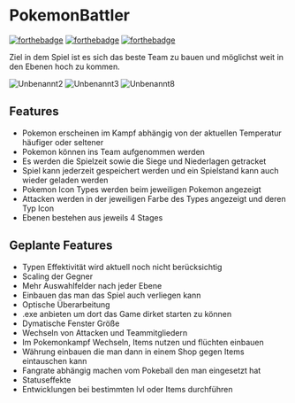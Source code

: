 # PokemonBattler
[![forthebadge](https://forthebadge.com/images/badges/made-with-java.svg)](http://forthebadge.com)
[![forthebadge](http://forthebadge.com/images/badges/built-with-love.svg)](http://forthebadge.com)
[![forthebadge](https://forthebadge.com/images/badges/works-on-my-machine.svg)](http://forthebadge.com)


Ziel in dem Spiel ist es sich das beste Team zu bauen und möglichst weit in den Ebenen hoch zu kommen.

![Unbenannt2](https://github.com/user-attachments/assets/5259ca8a-ae7c-4fd3-9da0-c733e43f65b0)
![Unbenannt3](https://github.com/user-attachments/assets/0e0c14e6-e687-45a6-ba36-abef87ad735a)
![Unbenannt8](https://github.com/user-attachments/assets/cf037af4-e836-4a4f-8513-438b24054315)


## Features
- Pokemon erscheinen im Kampf abhängig von der aktuellen Temperatur häufiger oder seltener
- Pokemon können ins Team aufgenommen werden
- Es werden die Spielzeit sowie die Siege und Niederlagen getracket
- Spiel kann jederzeit gespeichert werden und ein Spielstand kann auch wieder geladen werden
- Pokemon Icon Types werden beim jeweiligen Pokemon angezeigt
- Attacken werden in der jeweiligen Farbe des Types angezeigt und deren Typ Icon
- Ebenen bestehen aus jeweils 4 Stages

## Geplante Features
- Typen Effektivität wird aktuell noch nicht berücksichtig
- Scaling der Gegner
- Mehr Auswahlfelder nach jeder Ebene
- Einbauen das man das Spiel auch verliegen kann
- Optische Überarbeitung
- .exe anbieten um dort das Game dirket starten zu können
- Dymatische Fenster Größe
- Wechseln von Attacken und Teammitgliedern
- Im Pokemonkampf Wechseln, Items nutzen und flüchten einbauen
- Währung einbauen die man dann in einem Shop gegen Items eintauschen kann
- Fangrate abhängig machen vom Pokeball den man eingesetzt hat
- Statuseffekte
- Entwicklungen bei bestimmten lvl oder Items durchführen
